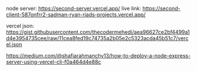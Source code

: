 node server: https://second-server.vercel.app/
live link: https://second-client-587onfrr2-sadman-ryan-riads-projects.vercel.app/

vercel json: https://gist.githubusercontent.com/thecodermehedi/aea96627ce2bf4499a1d4e3954735cee/raw/11cea8fed19c74735a2b05e2c5323acda45b51c7/vercel.json

https://medium.com/@shafiarahmanchy13/how-to-deploy-a-node-express-server-using-vercel-cli-f0a464d4e88c
